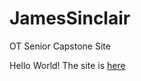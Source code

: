 # JamesSinclair
OT Senior Capstone Site

Hello World!
The site is [here](www.Jsinclair999.github.io)
